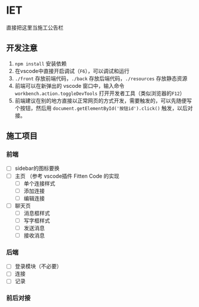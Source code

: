 # IET

直接把这里当施工公告栏

## 开发注意

1. `npm install` 安装依赖
1. 在vscode中直接开启调试（`F6`），可以调试和运行
1. `./front` 存放前端代码，`./back` 存放后端代码，`./resources` 存放静态资源
1. 前端可以在新弹出的 vscode 窗口中，输入命令 `workbench.action.toggleDevTools` 打开开发者工具（类似浏览器的`F12`）
1. 前端建议在别的地方直接以正常网页的方式开发，需要触发的，可以先随便写个按钮，然后用 `document.getElementById('按钮id').click()` 触发，以后对接。

## 施工项目

### 前端

- [ ] sidebar的图标要换
- [ ] 主页 （参考 vscode插件 Fitten Code 的实现
  - [ ] 单个连接样式
  - [ ] 添加连接
  - [ ] 编辑连接
- [ ] 聊天页
  - [ ] 消息框样式
  - [ ] 写字框样式
  - [ ] 发送消息
  - [ ] 接收消息

### 后端

- [ ] 登录模块（不必要）
- [ ] 连接
- [ ] 记录

### 前后对接